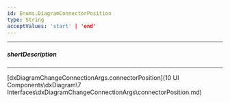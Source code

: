 ```yaml
---
id: Enums.DiagramConnectorPosition
type: String
acceptValues: 'start' | 'end'
---
```

---
##### shortDescription
<!-- Description goes here -->

---
<!-- Description goes here -->
[dxDiagramChangeConnectionArgs.connectorPosition](10 UI Components\dxDiagram\7 Interfaces\dxDiagramChangeConnectionArgs\connectorPosition.md)
